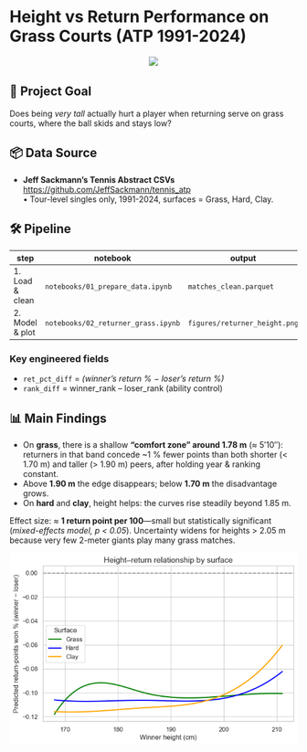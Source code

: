 # Height vs Return Performance on Grass Courts (ATP 1991-2024)

<p align="center">
  <img src="figures/returner_height.png" width="550">
</p>

## 📍 Project Goal
Does being *very tall* actually hurt a player when returning serve on grass courts, where the ball skids and stays low?

## 📦 Data Source
* **Jeff Sackmann’s Tennis Abstract CSVs**  
  <https://github.com/JeffSackmann/tennis_atp>  
  • Tour-level singles only, 1991-2024, surfaces = Grass, Hard, Clay.

## 🛠 Pipeline
| step | notebook | output |
|------|----------|--------|
| 1. Load & clean | `notebooks/01_prepare_data.ipynb` | `matches_clean.parquet` |
| 2. Model & plot | `notebooks/02_returner_grass.ipynb` | `figures/returner_height.png` |

### Key engineered fields
* `ret_pct_diff`   = *(winner’s return %  − loser’s return %)*  
* `rank_diff`      = winner_rank – loser_rank (ability control)

## 📊 Main Findings
* On **grass**, there is a shallow **“comfort zone” around 1.78 m** (≈ 5′10″):  
  returners in that band concede ~1 % fewer points than both shorter (< 1.70 m) and taller (> 1.90 m) peers, after holding year & ranking constant.
* Above **1.90 m** the edge disappears; below **1.70 m** the disadvantage grows.
* On **hard** and **clay**, height helps: the curves rise steadily beyond 1.85 m.

Effect size: ≈ **1 return point per 100**—small but statistically significant  
(*mixed-effects model, p < 0.05*). Uncertainty widens for heights > 2.05 m because very few 2-meter giants play many grass matches.

<p align="center">
  <img src="Returner_Height.png" width="650" alt="Height–return curve by surface">
</p>

